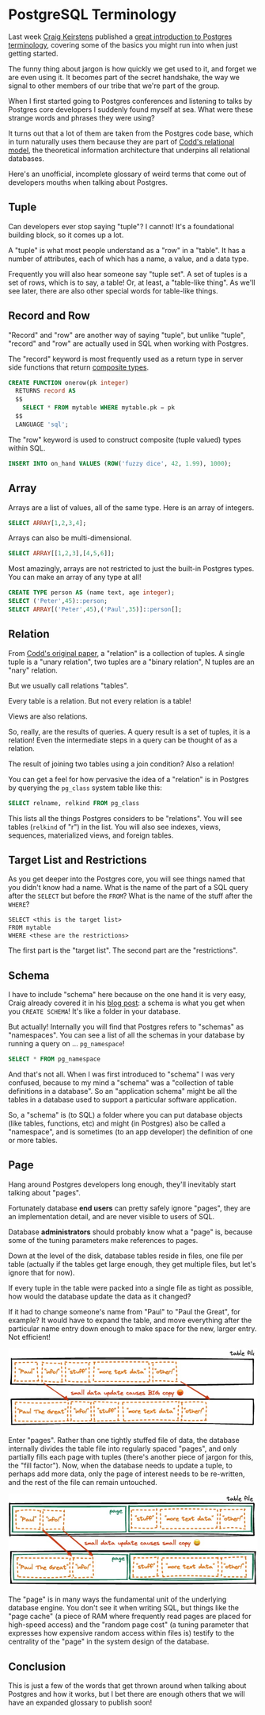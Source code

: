 # PostgreSQL Terminology

Last week [Craig Keirstens](https://www.crunchydata.com/blog/author/craig-kerstiens) published a [great introduction to Postgres terminology](https://www.crunchydata.com/blog/postgres-databases-and-schemas), covering some of the basics you might run into when just getting started.

The funny thing about jargon is how quickly we get used to it, and forget we are even using it. It becomes part of the secret handshake, the way we signal to other members of our tribe that we're part of the group.

When I first started going to Postgres conferences and listening to talks by Postgres core developers I suddenly found myself at sea. What were these strange words and phrases they were using?

It turns out that a lot of them are taken from the Postgres code base, which in turn naturally uses them because they are part of [Codd's relational model](https://twobithistory.org/2017/12/29/codd-relational-model.html), the  theoretical information architecture that underpins all relational databases.

Here's an unofficial, incomplete glossary of weird terms that come out of developers mouths when talking about Postgres.

## Tuple

Can developers ever stop saying "tuple"? I cannot! It's a foundational building block, so it comes up a lot. 

A "tuple" is what most people understand as a "row" in a "table". It has a number of attributes, each of which has a name, a value, and a data type.

Frequently you will also hear someone say "tuple set". A set of tuples is a set of rows, which is to say, a table! Or, at least, a "table-like thing". As we'll see later, there are also other special words for table-like things.

## Record and Row

"Record" and "row" are another way of saying "tuple", but unlike "tuple", "record" and "row" are actually used in SQL when working with Postgres.

The "record" keyword is most frequently used as a return type in server side functions that return [composite types](https://www.postgresql.org/docs/current/rowtypes.html). 

```sql
CREATE FUNCTION onerow(pk integer) 
  RETURNS record AS 
  $$ 
    SELECT * FROM mytable WHERE mytable.pk = pk
  $$ 
  LANGUAGE 'sql';
```

The "row" keyword is used to construct composite (tuple valued) types within SQL.

```sql
INSERT INTO on_hand VALUES (ROW('fuzzy dice', 42, 1.99), 1000);
```

## Array

Arrays are a list of values, all of the same type. Here is an array of integers.

```sql
SELECT ARRAY[1,2,3,4];
```

Arrays can also be multi-dimensional.

```sql
SELECT ARRAY[[1,2,3],[4,5,6]];
```

Most amazingly, arrays are not restricted to just the built-in Postgres types. You can make an array of any type at all!

```sql
CREATE TYPE person AS (name text, age integer);
SELECT ('Peter',45)::person;
SELECT ARRAY[('Peter',45),('Paul',35)]::person[];
```

## Relation

From [Codd's original paper](https://twobithistory.org/2017/12/29/codd-relational-model.html), a "relation" is a collection of tuples. A single tuple is a "unary relation", two tuples are a "binary relation", N tuples are an "nary" relation. 

But we usually call relations "tables". 

Every table is a relation. But not every relation is a table!

Views are also relations.

So, really, are the results of queries. A query result is a set of tuples, it is a relation! Even the intermediate steps in a query can be thought of as a relation. 

The result of joining two tables using a join condition? Also a relation!

You can get a feel for how pervasive the idea of a "relation" is in Postgres by querying the `pg_class` system table like this:

```sql
SELECT relname, relkind FROM pg_class
```

This lists all the things Postgres considers to be "relations". You will see tables (`relkind` of "r") in the list. You will also see indexes, views, sequences, materialized views, and foreign tables.

## Target List and Restrictions

As you get deeper into the Postgres core, you will see things named that you didn't know had a name. What is the name of the part of a SQL query after the `SELECT` but before the `FROM`? What is the name of the stuff after the `WHERE`?

```
SELECT <this is the target list>
FROM mytable
WHERE <these are the restrictions>
```

The first part is the "target list". The second part are the "restrictions".

## Schema

I have to include "schema" here because on the one hand it is very easy, Craig already covered it in his [blog post](https://www.crunchydata.com/blog/postgres-databases-and-schemas): a schema is what you get when you `CREATE SCHEMA`! It's like a folder in your database.

But actually! Internally you will find that Postgres refers to "schemas" as "namespaces". You can see a list of all the schemas in your database by running a query on ... `pg_namespace`!

```sql
SELECT * FROM pg_namespace
```

And that's not all. When I was first introduced to "schema" I was very confused, because to my mind a "schema" was a "collection of table definitions in a database". So an "application schema" might be all the tables in a database used to support a particular software application.

So, a "schema" is (to SQL) a folder where you can put database objects (like tables, functions, etc) and might (in Postgres) also be called a "namespace", and is sometimes (to an app developer) the definition of one or more tables.

## Page

Hang around Postgres developers long enough, they'll inevitably start talking about "pages". 

Fortunately database **end users** can pretty safely ignore "pages", they are an implementation detail, and are never visible to users of SQL.

Database **administrators** should probably know what a "page" is, because some of the tuning parameters make references to pages.

Down at the level of the disk, database tables reside in files, one file per table (actually if the tables get large enough, they get multiple files, but let's ignore that for now).

If every tuple in the table were packed into a single file as tight as possible, how would the database update the data as it changed? 

If it had to change someone's name from "Paul" to "Paul the Great", for example? It would have to expand the table, and move everything after the particular name entry down enough to make space for the new, larger entry. Not efficient!

![Update without pages](page1.jpg)

Enter "pages". Rather than one tightly stuffed file of data, the database internally divides the table file into regularly spaced "pages", and only partially fills each page with tuples (there's another piece of jargon for this, the "fill factor"). Now, when the database needs to update a tuple, to perhaps add more data, only the page of interest needs to be re-written, and the rest of the file can remain untouched.

![Update with pages](page2.jpg)

The "page" is in many ways the fundamental unit of the underlying database engine. You don't see it when writing SQL, but things like the "page cache" (a piece of RAM where frequently read pages are placed for high-speed access) and the "random page cost" (a tuning parameter that expresses how expensive random access within files is) testify to the centrality of the "page" in the system design of the database.


## Conclusion

This is just a few of the words that get thrown around when talking about Postgres and how it works, but I bet there are enough others that we will have an expanded glossary to publish soon! 

